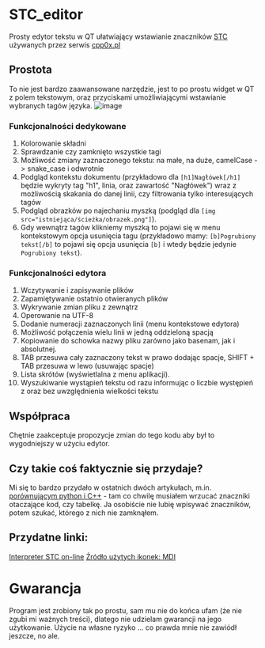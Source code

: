 # STC_editor
Prosty edytor tekstu w QT ułatwiający wstawianie znaczników [STC](https://cpp0x.pl/kursy/Kurs-STC/169) używanych przez serwis [cpp0x.pl](https://cpp0x.pl/)

## Prostota
To nie jest bardzo zaawansowane narzędzie, jest to po prostu widget w QT z polem tekstowym, oraz przyciskami umożliwiającymi wstawianie wybranych tagów języka.
![image](https://github.com/user-attachments/assets/17571fce-a89c-4c99-a38a-fd72ee65c7d5)

### Funkcjonalności dedykowane
1. Kolorowanie składni
2. Sprawdzanie czy zamknięto wszystkie tagi
3. Możliwość zmiany zaznaczonego tekstu: na małe, na duże, camelCase -> snake_case i odwrotnie
4. Podgląd kontekstu dokumentu (przykładowo dla `[h1]Nagłówek[/h1]` będzie wykryty tag "h1", linia, oraz zawartość "Nagłówek") wraz z możliwością skakania do danej linii, czy filtrowania tylko interesujących tagów
5. Podgląd obrazków po najechaniu myszką (podgląd dla `[img src="istniejąca/ścieżka/obrazek.png"]`).
6. Gdy wewnątrz tagów klikniemy myszką to pojawi się w menu kontekstowym opcja usunięcia tagu (przykładowo mamy: `[b]Pogrubiony tekst[/b]` to pojawi się opcja usunięcia `[b]` i wtedy będzie jedynie `Pogrubiony tekst`).

### Funkcjonalności edytora
1. Wczytywanie i zapisywanie plików
2. Zapamiętywanie ostatnio otwieranych plików
3. Wykrywanie zmian pliku z zewnątrz
4. Operowanie na UTF-8
5. Dodanie numeracji zaznaczonych linii (menu kontekstowe edytora)
6. Możliwość połączenia wielu linii w jedną oddzieloną spacją
7. Kopiowanie do schowka nazwy pliku zarówno jako basenam, jak i absolutnej.
8. TAB przesuwa cały zaznaczony tekst w prawo dodając spacje, SHIFT + TAB przesuwa w lewo (usuwając spacje)
9. Lista skrótów (wyświetlalna z menu aplikacji).
10. Wyszukiwanie wystąpień tekstu od razu informując o liczbie występień z oraz bez uwzględnienia wielkości tekstu

## Współpraca
Chętnie zaakceptuje propozycje zmian do tego kodu aby był to wygodniejszy w użyciu edytor.

## Czy takie coś faktycznie się przydaje?
Mi się to bardzo przydało w ostatnich dwóch artykułach, m.in. [porównującym python i C++](https://cpp0x.pl/artykuly/Inne-artykuly/Porownanie-C++-i-Python-roznice-w-skladni-i-podejsciu-programistycznym/99) - tam co chwilę musiałem wrzucać znaczniki otaczające kod, czy tabelkę. Ja osobiście nie lubię wpisywać znaczników, potem szukać, którego z nich nie zamknąłem.

## Przydatne linki:
[Interpreter STC on-line](https://cpp0x.pl/stc/)
[Źródło użytych ikonek: MDI](https://pictogrammers.com/library/mdi/)


# Gwarancja
Program jest zrobiony tak po prostu, sam mu nie do końca ufam (że nie zgubi mi ważnych treści), dlatego nie udzielam gwarancji na jego użytkowanie.
Użycie na własne ryzyko ... co prawda mnie nie zawiódł jeszcze, no ale.
